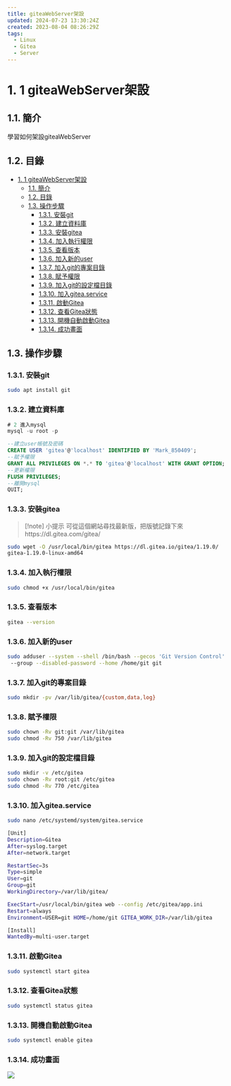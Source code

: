 ```yaml
---
title: giteaWebServer架設
updated: 2024-07-23 13:30:24Z
created: 2023-08-04 08:26:29Z
tags:
  - Linux
  - Gitea
  - Server
---
```


# 1. 1 giteaWebServer架設

## 1.1. 簡介
學習如何架設giteaWebServer

## 1.2. 目錄
- [1. 1 giteaWebServer架設](#1-1-giteawebserver架設)
  - [1.1. 簡介](#11-簡介)
  - [1.2. 目錄](#12-目錄)
  - [1.3. 操作步驟](#13-操作步驟)
    - [1.3.1. 安裝git](#131-安裝git)
    - [1.3.2. 建立資料庫](#132-建立資料庫)
    - [1.3.3. 安裝gitea](#133-安裝gitea)
    - [1.3.4. 加入執行權限](#134-加入執行權限)
    - [1.3.5. 查看版本](#135-查看版本)
    - [1.3.6. 加入新的user](#136-加入新的user)
    - [1.3.7. 加入git的專案目錄](#137-加入git的專案目錄)
    - [1.3.8. 賦予權限](#138-賦予權限)
    - [1.3.9. 加入git的設定檔目錄](#139-加入git的設定檔目錄)
    - [1.3.10. 加入gitea.service](#1310-加入giteaservice)
    - [1.3.11. 啟動Gitea](#1311-啟動gitea)
    - [1.3.12. 查看Gitea狀態](#1312-查看gitea狀態)
    - [1.3.13. 開機自動啟動Gitea](#1313-開機自動啟動gitea)
    - [1.3.14. 成功畫面](#1314-成功畫面)

## 1.3. 操作步驟
### 1.3.1. 安裝git

```bash
sudo apt install git
```

<!--more-->

### 1.3.2. 建立資料庫

```sql
# 2 進入mysql
mysql -u root -p
```

```sql
--建立user帳號及密碼
CREATE USER 'gitea'@'localhost' IDENTIFIED BY 'Mark_850409';
--賦予權限
GRANT ALL PRIVILEGES ON *.* TO 'gitea'@'localhost' WITH GRANT OPTION;
--更新權限
FLUSH PRIVILEGES;
--離開mysql
QUIT;
```

### 1.3.3. 安裝gitea

> [!note] 小提示 
>  可從這個網站尋找最新版，把版號記錄下來https://dl.gitea.com/gitea/

```bash
sudo wget -O /usr/local/bin/gitea https://dl.gitea.io/gitea/1.19.0/
gitea-1.19.0-linux-amd64
```

### 1.3.4. 加入執行權限

```bash
sudo chmod +x /usr/local/bin/gitea
```

### 1.3.5. 查看版本

```bash
gitea --version
```

### 1.3.6. 加入新的user

```bash
sudo adduser --system --shell /bin/bash --gecos 'Git Version Control'
 --group --disabled-password --home /home/git git
```

### 1.3.7. 加入git的專案目錄

```bash
sudo mkdir -pv /var/lib/gitea/{custom,data,log}
```

### 1.3.8. 賦予權限

```bash
sudo chown -Rv git:git /var/lib/gitea
sudo chmod -Rv 750 /var/lib/gitea
```

### 1.3.9. 加入git的設定檔目錄

```bash
sudo mkdir -v /etc/gitea
sudo chown -Rv root:git /etc/gitea
sudo chmod -Rv 770 /etc/gitea
```

### 1.3.10. 加入gitea.service

```bash
sudo nano /etc/systemd/system/gitea.service
```

```bash
[Unit]
Description=Gitea
After=syslog.target
After=network.target

RestartSec=3s
Type=simple
User=git
Group=git
WorkingDirectory=/var/lib/gitea/

ExecStart=/usr/local/bin/gitea web --config /etc/gitea/app.ini
Restart=always
Environment=USER=git HOME=/home/git GITEA_WORK_DIR=/var/lib/gitea

[Install]
WantedBy=multi-user.target
```

### 1.3.11. 啟動Gitea

```bash
sudo systemctl start gitea
```

### 1.3.12. 查看Gitea狀態

```bash
sudo systemctl status gitea
```

### 1.3.13. 開機自動啟動Gitea

```bash
sudo systemctl enable gitea
```

### 1.3.14. 成功畫面

![](https://mybookstack.zeabur.app/uploads/images/gallery/2025-08/Orl961dafe4-upload-2fec87493fa31620d2ccb3ce9a6c1e6a.png)